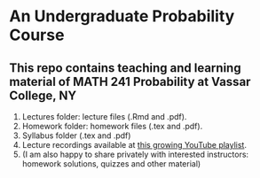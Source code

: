 # An Undergraduate Probability Course

## This repo contains teaching and learning material of MATH 241 Probability at Vassar College, NY

1. Lectures folder: lecture files (.Rmd and .pdf).
2. Homework folder: homework files (.tex and .pdf).
3. Syllabus folder (.tex and .pdf)
4. Lecture recordings available at [this growing YouTube playlist](https://www.youtube.com/playlist?list=PL_lWxa4iVNt3gU0TquI6XQovxifmrm_kD).
5. (I am also happy to share privately with interested instructors: homework solutions, quizzes and other material)
